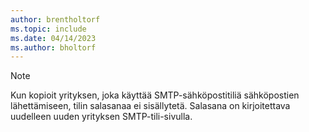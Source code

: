```yaml
---
author: brentholtorf
ms.topic: include
ms.date: 04/14/2023
ms.author: bholtorf
---
```


> [!NOTE]
> Kun kopioit yrityksen, joka käyttää SMTP-sähköpostitiliä sähköpostien lähettämiseen, tilin salasanaa ei sisällytetä. Salasana on kirjoitettava uudelleen uuden yrityksen SMTP-tili-sivulla.
